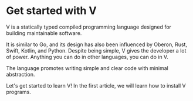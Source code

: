 # Get started with V

V is a statically typed compiled programming language designed for building maintainable software.

It is similar to Go, and its design has also been influenced by Oberon, Rust,
Swift, Kotlin, and Python.
Despite being simple, V gives the developer a lot of power.
Anything you can do in other languages, you can do in V.

The language promotes writing simple and clear code with minimal abstraction.

Let's get started to learn V! In the first article, we will learn how to install V programs.
